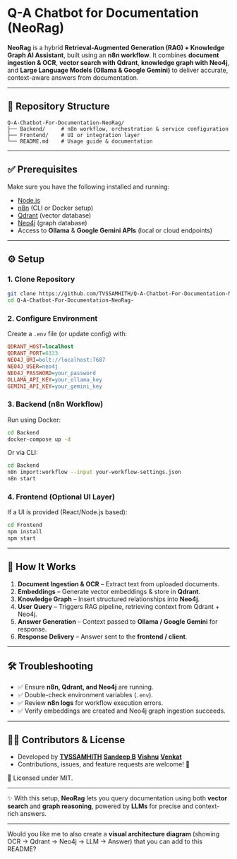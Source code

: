 # Q-A Chatbot for Documentation (NeoRag)

**NeoRag** is a hybrid **Retrieval-Augmented Generation (RAG) + Knowledge Graph AI Assistant**, built using an **n8n workflow**.
It combines **document ingestion & OCR**, **vector search with Qdrant**, **knowledge graph with Neo4j**, and **Large Language Models (Ollama & Google Gemini)** to deliver accurate, context-aware answers from documentation.

---

## 📂 Repository Structure

```
Q-A-Chatbot-For-Documentation-NeoRag/
├── Backend/     # n8n workflow, orchestration & service configuration
├── Frontend/    # UI or integration layer
└── README.md    # Usage guide & documentation
```

---

## ✅ Prerequisites

Make sure you have the following installed and running:

* [Node.js](https://nodejs.org/)
* [n8n](https://n8n.io/) (CLI or Docker setup)
* [Qdrant](https://qdrant.tech/) (vector database)
* [Neo4j](https://neo4j.com/) (graph database)
* Access to **Ollama** & **Google Gemini APIs** (local or cloud endpoints)

---

## ⚙️ Setup

### 1. Clone Repository

```bash
git clone https://github.com/TVSSAMHITH/Q-A-Chatbot-For-Documentation-NeoRag-.git
cd Q-A-Chatbot-For-Documentation-NeoRag-
```

### 2. Configure Environment

Create a `.env` file (or update config) with:

```ini
QDRANT_HOST=localhost
QDRANT_PORT=6333
NEO4J_URI=bolt://localhost:7687
NEO4J_USER=neo4j
NEO4J_PASSWORD=your_password
OLLAMA_API_KEY=your_ollama_key
GEMINI_API_KEY=your_gemini_key
```

### 3. Backend (n8n Workflow)

Run using Docker:

```bash
cd Backend
docker-compose up -d
```

Or via CLI:

```bash
cd Backend
n8n import:workflow --input your-workflow-settings.json
n8n start
```

### 4. Frontend (Optional UI Layer)

If a UI is provided (React/Node.js based):

```bash
cd Frontend
npm install
npm start
```

---

## 🔎 How It Works

1. **Document Ingestion & OCR** – Extract text from uploaded documents.
2. **Embeddings** – Generate vector embeddings & store in **Qdrant**.
3. **Knowledge Graph** – Insert structured relationships into **Neo4j**.
4. **User Query** – Triggers RAG pipeline, retrieving context from Qdrant + Neo4j.
5. **Answer Generation** – Context passed to **Ollama / Google Gemini** for response.
6. **Response Delivery** – Answer sent to the **frontend / client**.

---

## 🛠 Troubleshooting

* ✅ Ensure **n8n, Qdrant, and Neo4j** are running.
* ✅ Double-check environment variables (`.env`).
* ✅ Review **n8n logs** for workflow execution errors.
* ✅ Verify embeddings are created and Neo4j graph ingestion succeeds.

---

## 👨‍💻 Contributors & License

* Developed by **[TVSSAMHITH](https://github.com/TVSSAMHITH)**
               **[Sandeep B](https://github.com/Sandeepsriramulu)**
               **[Vishnu](https://github.com/vishnu8299)**
               **[Venkat](https://github.com/venkat0056)**
* Contributions, issues, and feature requests are welcome! 🎉

📜 Licensed under MIT.

---

✨ With this setup, **NeoRag** lets you query documentation using both **vector search** and **graph reasoning**, powered by **LLMs** for precise and context-rich answers.

---

Would you like me to also create a **visual architecture diagram** (showing OCR → Qdrant → Neo4j → LLM → Answer) that you can add to this README?
